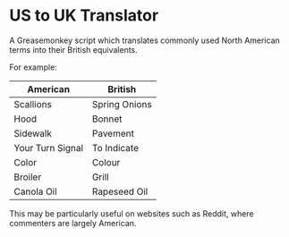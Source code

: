 US to UK Translator
===================

A Greasemonkey script which translates commonly used North American terms into their British equivalents.

For example:

| American | British |
|---|---|
| Scallions | Spring Onions |
| Hood | Bonnet |
| Sidewalk | Pavement |
| Your Turn Signal | To Indicate |
| Color | Colour |
| Broiler | Grill |
| Canola Oil | Rapeseed Oil |

This may be particularly useful on websites such as Reddit, where commenters are largely American.
